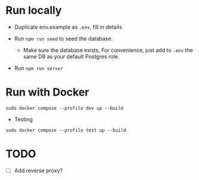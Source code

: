 # Run locally

- Duplicate env.example as `.env`, fill in details

- Run `npm run seed` to seed the database.

    - Make sure the database exists. For convenience, just add to `.env` the same DB as your default Postgres role.

- Run `npm run server`

# Run with Docker

`sudo docker compose --profile dev up --build`

- Testing

`sudo docker compose --profile test up --build`

# TODO

- [ ] Add reverse proxy?
